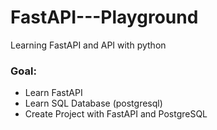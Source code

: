 # FastAPI---Playground

Learning FastAPI and API with python

 ### Goal: 
 * Learn FastAPI
 * Learn SQL Database (postgresql)
 * Create Project with FastAPI and PostgreSQL
